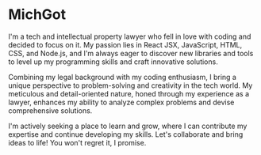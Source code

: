 # MichGot

I'm a tech and intellectual property lawyer who fell in love with coding and decided to focus on it. My passion lies in React JSX, JavaScript, HTML, CSS, and Node.js, and I'm always eager to discover new libraries and tools to level up my programming skills and craft innovative solutions.

Combining my legal background with my coding enthusiasm, I bring a unique perspective to problem-solving and creativity in the tech world. My meticulous and detail-oriented nature, honed through my experience as a lawyer, enhances my ability to analyze complex problems and devise comprehensive solutions.

I'm actively seeking a place to learn and grow, where I can contribute my expertise and continue developing my skills. Let's collaborate and bring ideas to life! You won't regret it, I promise. 
